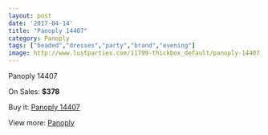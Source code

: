 ```yaml
---
layout: post
date: '2017-04-14'
title: "Panoply 14407"
category: Panoply
tags: ["beaded","dresses","party","brand","evening"]
image: http://www.lustparties.com/11799-thickbox_default/panoply-14407.jpg
---
```

Panoply 14407

On Sales: **$378**
<a href="https://www.lustparties.com/en/panoply/4265-panoply-14407.html"><amp-img layout="responsive" width="600" height="600" src="//www.lustparties.com/11799-thickbox_default/panoply-14407.jpg" alt="Panoply 14407 0" /></a>
<a href="https://www.lustparties.com/en/panoply/4265-panoply-14407.html"><amp-img layout="responsive" width="600" height="600" src="//www.lustparties.com/11800-thickbox_default/panoply-14407.jpg" alt="Panoply 14407 1" /></a>

Buy it: [Panoply 14407](https://www.lustparties.com/en/panoply/4265-panoply-14407.html "Panoply 14407")

View more: [Panoply](https://www.lustparties.com/en/21-panoply "Panoply")